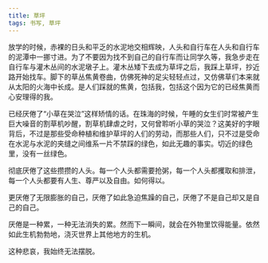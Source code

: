 ```yaml
---
title: 草坪
tags: 书写, 草坪
---
```



放学的时候，赤裸的日头和平乏的水泥地交相辉映，人头和自行车在人头和自行车的泥潭中一挪寸进。为了不要因为找不到自己的自行车而让同学久等，我急步走在自行车与灌木丛间的水泥墩子上。灌木丛矮下去成为草坪之后，我踩上草坪，抄近路开始找车。脚下的草丛焦黄卷曲，仿佛死神的足尖轻轻点过，又仿佛草们本来就从太阳的火海中长成。是人们踩就的焦黄，包括我，包括这个因为它的已经焦黄而心安理得的我。

已经厌倦了“小草在哭泣”这样矫情的话。在珠海的时候，午睡的女生们时常被产生巨大噪音的割草机吵醒，割草机肆虐之时，又何曾聆听小草的哭泣？这美好的字眼背后，不过是那些受命种植和维护草坪的人们的劳动，而那些人们，只不过是受命在水泥与水泥的夹缝之间维系一片不禁踩的绿色，如此无趣的事实。切近的绿色里，没有一丝绿色。

彻底厌倦了这些攒攒的人头。每一个人头都需要抢粥，每一个人头都攫取和排泄，每一个人头都要有人生、尊严以及自由。如何得以。

更厌倦了无限膨胀的自己，厌倦了如此急迫焦躁的自己，厌倦了不是自己却又是自己的自己。

厌倦是一种累，一种无法消失的累。然而下一瞬间，就会在外物里饮得能量。依然如此生机勃勃地，浇灭世界上其他地方的生机。

这种悲哀，我始终无法摆脱。

